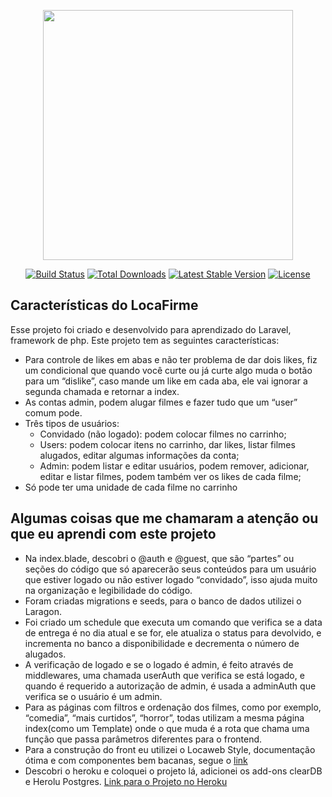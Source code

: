 <p align="center"><img src="https://res.cloudinary.com/dtfbvvkyp/image/upload/v1566331377/laravel-logolockup-cmyk-red.svg" width="400"></p>

<p align="center">
<a href="https://travis-ci.org/laravel/framework"><img src="https://travis-ci.org/laravel/framework.svg" alt="Build Status"></a>
<a href="https://packagist.org/packages/laravel/framework"><img src="https://poser.pugx.org/laravel/framework/d/total.svg" alt="Total Downloads"></a>
<a href="https://packagist.org/packages/laravel/framework"><img src="https://poser.pugx.org/laravel/framework/v/stable.svg" alt="Latest Stable Version"></a>
<a href="https://packagist.org/packages/laravel/framework"><img src="https://poser.pugx.org/laravel/framework/license.svg" alt="License"></a>
</p>

## Características do LocaFirme

Esse projeto foi criado e desenvolvido para aprendizado do Laravel, framework de php.
Este projeto tem as seguintes características:

-   Para controle de likes em abas e não ter problema de dar dois likes, fiz um condicional que quando você curte ou já curte algo muda o botão para um “dislike”, caso mande um like em cada aba, ele vai ignorar a segunda chamada e retornar a index.
-	As contas admin, podem alugar filmes e fazer tudo que um “user” comum pode.
-	Três tipos de usuários: 
    -	Convidado (não logado): podem colocar filmes no carrinho;
    -	Users: podem colocar itens no carrinho, dar likes, listar filmes alugados, editar algumas informações da conta;
    -	Admin: podem listar e editar usuários, podem remover, adicionar, editar e listar filmes, podem também ver os likes de cada filme;
-	Só pode ter uma unidade de cada filme no carrinho


## Algumas coisas que me chamaram a atenção ou que eu aprendi com este projeto

-   Na index.blade, descobri o @auth e @guest, que são “partes” ou seções do código que só aparecerão seus conteúdos para um usuário que estiver logado ou não estiver logado “convidado”, isso ajuda muito na organização e legibilidade do código.
-	Foram criadas migrations e seeds, para o banco de dados utilizei o Laragon.
-	Foi criado um schedule que executa um comando que verifica se a data de entrega é no dia atual e se for, ele atualiza o status para devolvido, e incrementa no banco a disponibilidade e decrementa o número de alugados.
-	A verificação de logado e se o logado é admin, é feito através de middlewares, uma chamada userAuth que verifica se está logado, e quando é requerido a autorização de admin, é usada a adminAuth que verifica se o usuário é um admin.
-	Para as páginas com filtros e ordenação dos filmes, como por exemplo, “comedia”, “mais curtidos”, “horror”, todas utilizam a mesma página index(como um Template) onde o que muda é a rota que chama uma função que passa parâmetros diferentes para o frontend.
-	Para a construção do front eu utilizei o Locaweb Style, documentação ótima e com componentes bem bacanas, segue o [link](http://opensource.locaweb.com.br/locawebstyle/)
-   Descobri o heroku e coloquei o projeto lá, adicionei os add-ons clearDB e Herolu Postgres. [Link para o Projeto no Heroku](https://locafirme.herokuapp.com/)
